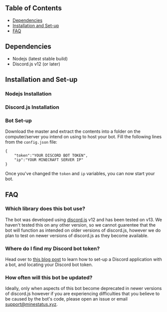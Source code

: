 ## Table of Contents
* [Dependencies](#dependencies)
* [Installation and Set-up](#installation-and-set-up)
* [FAQ](#faq)

## Dependencies
* Nodejs (latest stable build)
* Discord.js v12 (or later)

## Installation and Set-up
### Nodejs Installation


### Discord.js Installation


### Bot Set-up
Download the master and extract the contents into a folder on the computer/server you intend on using to host your bot.
Fill the following lines from the `config.json` file:
```
{
    "token":"YOUR DISCORD BOT TOKEN",
    "ip":"YOUR MINECRAFT SERVER IP"
}
```
Once you've changed the `token` and `ip` variables, you can now start your bot.

## FAQ
### Which library does this bot use?
The bot was developed using [discord.js](https://discord.js) v12 and has been tested on v13. We haven't tested this on any other version, so we cannot guarentee that the bot will function as intended on older versions of discord.js, however we do plan to test on newer versions of discord.js as they become available.

### Where do I find my Discord bot token?
Head over to [this blog post](https://www.sheldonjsmith.com/2021/07/20/creating-discord-bot.html) to learn how to set-up a Discord application with a bot, and locating your Discord bot token.

### How often will this bot be updated?
Ideally, only when aspects of this bot become deprecated in newer versions of discord.js however if you are experiencing difficulties that you believe to be caused by the bot's code, please open an issue or email [support@minestatus.xyz](mailto:support@minestatus.xyz).

